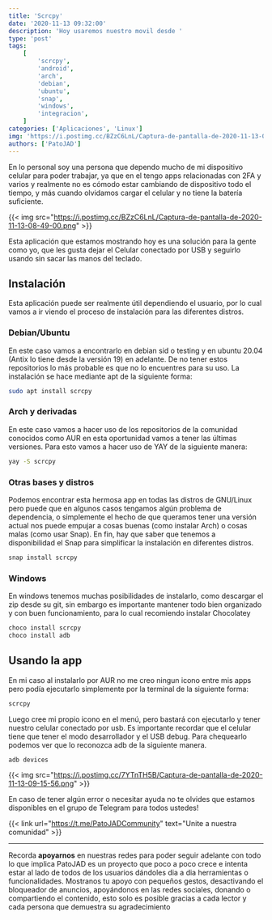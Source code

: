 ```yaml
---
title: 'Scrcpy'
date: '2020-11-13 09:32:00'
description: 'Hoy usaremos nuestro movil desde '
type: 'post'
tags:
    [
        'scrcpy',
        'android',
        'arch',
        'debian',
        'ubuntu',
        'snap',
        'windows',
        'integracion',
    ]
categories: ['Aplicaciones', 'Linux']
img: 'https://i.postimg.cc/BZzC6LnL/Captura-de-pantalla-de-2020-11-13-08-49-00.png'
authors: ['PatoJAD']
---
```


En lo personal soy una persona que dependo mucho de mi dispositivo celular para poder trabajar, ya que en el tengo apps relacionadas con 2FA y varios y realmente no es cómodo estar cambiando de dispositivo todo el tiempo, y más cuando olvidamos cargar el celular y no tiene la batería suficiente.

{{< img src="https://i.postimg.cc/BZzC6LnL/Captura-de-pantalla-de-2020-11-13-08-49-00.png" >}}

Esta aplicación que estamos mostrando hoy es una solución para la gente como yo, que les gusta dejar el Celular conectado por USB y seguirlo usando sin sacar las manos del teclado.

## Instalación

Esta aplicación puede ser realmente útil dependiendo el usuario, por lo cual vamos a ir viendo el proceso de instalación para las diferentes distros.

### Debian/Ubuntu

En este caso vamos a encontrarlo en debian sid o testing y en ubuntu 20.04 (Antix lo tiene desde la versión 19) en adelante. De no tener estos repositorios lo más probable es que no lo encuentres para su uso. La instalación se hace mediante apt de la siguiente forma:

```bash
sudo apt install scrcpy
```

### Arch y derivadas

En este caso vamos a hacer uso de los repositorios de la comunidad conocidos como AUR en esta oportunidad vamos a tener las últimas versiones. Para esto vamos a hacer uso de YAY de la siguiente manera:

```bash
yay -S scrcpy
```

### Otras bases y distros

Podemos encontrar esta hermosa app en todas las distros de GNU/Linux pero puede que en algunos casos tengamos algún problema de dependencia, o simplemente el hecho de que queramos tener una versión actual nos puede empujar a cosas buenas (como instalar Arch) o cosas malas (como usar Snap). En fin, hay que saber que tenemos a disponibilidad el Snap para simplificar la instalación en diferentes distros.

```bash
snap install scrcpy
```

### Windows

En windows tenemos muchas posibilidades de instalarlo, como descargar el zip desde su git, sin embargo es importante mantener todo bien organizado y con buen funcionamiento, para lo cual recomiendo instalar Chocolatey

```cmd
choco install scrcpy
choco install adb
```

## Usando la app

En mi caso al instalarlo por AUR no me creo ningun icono entre mis apps pero podía ejecutarlo simplemente por la terminal de la siguiente forma:

```bash
scrcpy
```

Luego cree mi propio icono en el menú, pero bastará con ejecutarlo y tener nuestro celular conectado por usb. Es importante recordar que el celular tiene que tener el modo desarrollador y el USB debug. Para chequearlo podemos ver que lo reconozca adb de la siguiente manera.

```bash
adb devices
```

{{< img src="https://i.postimg.cc/7YTnTH5B/Captura-de-pantalla-de-2020-11-13-09-15-56.png" >}}

En caso de tener algún error o necesitar ayuda no te olvides que estamos disponibles en el grupo de Telegram para todos ustedes!

{{< link url="https://t.me/PatoJADCommunity" text="Unite a nuestra comunidad" >}}

---

Recorda **apoyarnos** en nuestras redes para poder seguir adelante con todo lo que implica PatoJAD es un proyecto que poco a poco crece e intenta estar al lado de todos de los usuarios dándoles dia a dia herramientas o funcionalidades. Mostranos tu apoyo con pequeños gestos, desactivando el bloqueador de anuncios, apoyándonos en las redes sociales, donando o compartiendo el contenido, esto solo es posible gracias a cada lector y cada persona que demuestra su agradecimiento
